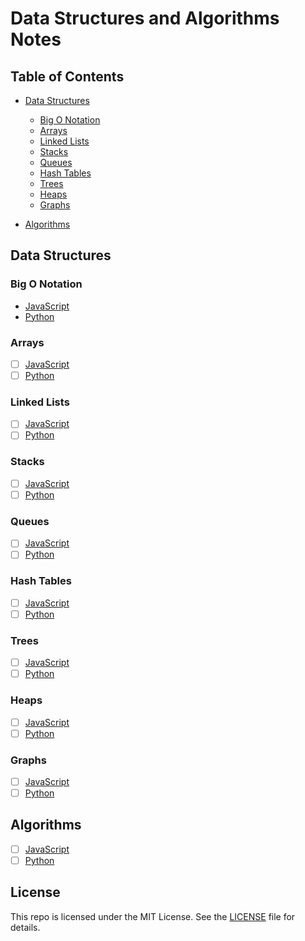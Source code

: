 # Data Structures and Algorithms Notes
## Table of Contents
- [Data Structures](#data-structures)
  - [Big O Notation](#big-o-notation)
  - [Arrays](#arrays)
  - [Linked Lists](#linked-lists)
  - [Stacks](#stacks)
  - [Queues](#queues)
  - [Hash Tables](#hash-tables)
  - [Trees](#trees)
  - [Heaps](#heaps)
  - [Graphs](#graphs)

- [Algorithms](#algorithms)

## Data Structures
### Big O Notation
- [JavaScript](./JavaScript/01%20-%20Big%20O/0%20-%20Big%20O.png)
- [Python](./Python/01%20-%20Big%20O%20Notation)

### Arrays
- [ ] [JavaScript](./JavaScript/#03%20-%20Data%20Structures%20-%20Arrays/0%20-%20Introduction.js)
- [ ] [Python](./Python/#02%20-%20Arrays%20&%20Lists/0%20-%20Arrays%20and%20Lists.py)

### Linked Lists
- [ ] [JavaScript]()
- [ ] [Python]()

### Stacks
- [ ] [JavaScript]()
- [ ] [Python]()

### Queues
- [ ] [JavaScript]()
- [ ] [Python]()

### Hash Tables
- [ ] [JavaScript]()
- [ ] [Python]()

### Trees
- [ ] [JavaScript]()
- [ ] [Python]()

### Heaps
- [ ] [JavaScript]()
- [ ] [Python]()

### Graphs
- [ ] [JavaScript]()
- [ ] [Python]()

## Algorithms
- [ ] [JavaScript]()
- [ ] [Python]()

## License
This repo is licensed under the MIT License. See the [LICENSE](LICENSE) file for details.


